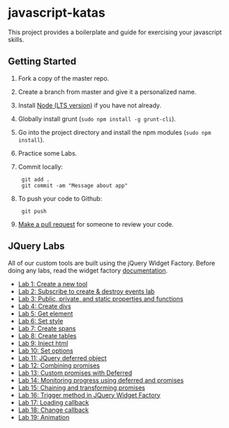 # javascript-katas
This project provides a boilerplate and guide for exercising your javascript skills.

## Getting Started
1. Fork a copy of the master repo. 
2. Create a branch from master and give it a personalized name. 
3. Install [Node (LTS version)](https://nodejs.org/en/) if you have not already.
4. Globally install grunt (`sudo npm install -g grunt-cli`).
5. Go into the project directory and install the npm modules (`sudo npm install`).
6. Practice some Labs.
7. Commit locally:

        git add .
        git commit -am "Message about app"

8. To push your code to Github:

        git push
       
9. [Make a pull request](https://help.github.com/articles/using-pull-requests) for someone to review your code. 

## JQuery Labs

All of our custom tools are built using the jQuery Widget Factory. Before doing any labs, read the widget factory [documentation](http://learn.jquery.com/plugins/stateful-plugins-with-widget-factory/).

 * <a href="public/jquery/lab1/README.md">Lab 1: Create a new tool</a>
 * <a href="public/jquery/lab2/README.md">Lab 2: Subscribe to create & destroy events lab</a>
 * <a href="public/jquery/lab3/README.md">Lab 3: Public, private, and static properties and functions</a>
 * <a href="public/jquery/lab4/README.md">Lab 4: Create divs</a>
 * <a href="public/jquery/lab5/README.md">Lab 5: Get element</a>
 * <a href="public/jquery/lab6/README.md">Lab 6: Set style</a>
 * <a href="public/jquery/lab7/README.md">Lab 7: Create spans</a>
 * <a href="public/jquery/lab8/README.md">Lab 8: Create tables</a>
 * <a href="public/jquery/lab9/README.md">Lab 9: Inject html</a>
 * <a href="public/jquery/lab10/README.md">Lab 10: Set options</a>
 * <a href="public/jquery/lab11/README.md">Lab 11: JQuery deferred object</a>
 * <a href="public/jquery/lab12/README.md">Lab 12: Combining promises</a>
 * <a href="public/jquery/lab13/README.md">Lab 13: Custom promises with Deferred</a>
 * <a href="public/jquery/lab14/README.md">Lab 14: Monitoring progress using deferred and promises</a>
 * <a href="public/jquery/lab15/README.md">Lab 15: Chaining and transforming promises</a>
 * <a href="public/jquery/lab16/README.md">Lab 16: Trigger method in JQuery Widget Factory</a>
 * <a href="public/jquery/lab17/README.md">Lab 17: Loading callback</a>
 * <a href="public/jquery/lab18/README.md">Lab 18: Change callback</a>
 * <a href="public/jquery/lab19/README.md">Lab 19: Animation</a>
